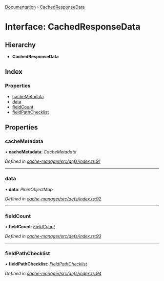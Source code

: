 [Documentation](../README.md) › [CachedResponseData](cachedresponsedata.md)

# Interface: CachedResponseData

## Hierarchy

* **CachedResponseData**

## Index

### Properties

* [cacheMetadata](cachedresponsedata.md#cachemetadata)
* [data](cachedresponsedata.md#data)
* [fieldCount](cachedresponsedata.md#fieldcount)
* [fieldPathChecklist](cachedresponsedata.md#fieldpathchecklist)

## Properties

###  cacheMetadata

• **cacheMetadata**: *CacheMetadata*

*Defined in [cache-manager/src/defs/index.ts:91](https://github.com/badbatch/graphql-box/blob/e26041be/packages/cache-manager/src/defs/index.ts#L91)*

___

###  data

• **data**: *PlainObjectMap*

*Defined in [cache-manager/src/defs/index.ts:92](https://github.com/badbatch/graphql-box/blob/e26041be/packages/cache-manager/src/defs/index.ts#L92)*

___

###  fieldCount

• **fieldCount**: *[FieldCount](fieldcount.md)*

*Defined in [cache-manager/src/defs/index.ts:93](https://github.com/badbatch/graphql-box/blob/e26041be/packages/cache-manager/src/defs/index.ts#L93)*

___

###  fieldPathChecklist

• **fieldPathChecklist**: *[FieldPathChecklist](../README.md#fieldpathchecklist)*

*Defined in [cache-manager/src/defs/index.ts:94](https://github.com/badbatch/graphql-box/blob/e26041be/packages/cache-manager/src/defs/index.ts#L94)*
